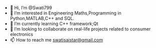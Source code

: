 - 👋 Hi, I’m @Swati799
- 👀 I’m interested in Engineering Maths,Programming in Python,MATLAB,C++ and SQL.
- 🌱 I’m currently learning C++ framework;Qt
- 💞️ I’m looking to collaborate on real-life projects related to consumer electronics 
- 📫 How to reach me swatisaistar@gmail.com

<!---
Swati799/Swati799 is a ✨ special ✨ repository because its `README.md` (this file) appears on your GitHub profile.
You can click the Preview link to take a look at your changes.
--->
